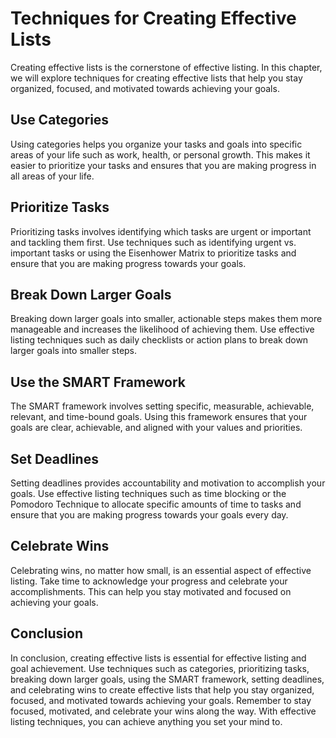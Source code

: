 Techniques for Creating Effective Lists
============================================================================

Creating effective lists is the cornerstone of effective listing. In this chapter, we will explore techniques for creating effective lists that help you stay organized, focused, and motivated towards achieving your goals.

Use Categories
--------------

Using categories helps you organize your tasks and goals into specific areas of your life such as work, health, or personal growth. This makes it easier to prioritize your tasks and ensures that you are making progress in all areas of your life.

Prioritize Tasks
----------------

Prioritizing tasks involves identifying which tasks are urgent or important and tackling them first. Use techniques such as identifying urgent vs. important tasks or using the Eisenhower Matrix to prioritize tasks and ensure that you are making progress towards your goals.

Break Down Larger Goals
-----------------------

Breaking down larger goals into smaller, actionable steps makes them more manageable and increases the likelihood of achieving them. Use effective listing techniques such as daily checklists or action plans to break down larger goals into smaller steps.

Use the SMART Framework
-----------------------

The SMART framework involves setting specific, measurable, achievable, relevant, and time-bound goals. Using this framework ensures that your goals are clear, achievable, and aligned with your values and priorities.

Set Deadlines
-------------

Setting deadlines provides accountability and motivation to accomplish your goals. Use effective listing techniques such as time blocking or the Pomodoro Technique to allocate specific amounts of time to tasks and ensure that you are making progress towards your goals every day.

Celebrate Wins
--------------

Celebrating wins, no matter how small, is an essential aspect of effective listing. Take time to acknowledge your progress and celebrate your accomplishments. This can help you stay motivated and focused on achieving your goals.

Conclusion
----------

In conclusion, creating effective lists is essential for effective listing and goal achievement. Use techniques such as categories, prioritizing tasks, breaking down larger goals, using the SMART framework, setting deadlines, and celebrating wins to create effective lists that help you stay organized, focused, and motivated towards achieving your goals. Remember to stay focused, motivated, and celebrate your wins along the way. With effective listing techniques, you can achieve anything you set your mind to.
